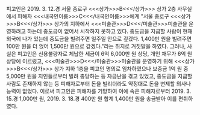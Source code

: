 피고인은 2019. 3. 12.경 서울 종로구 <<<상가>>>B<<</상가>>> 상가 2층 사무실에서 피해자 <<<내국인이름>>>C<<</내국인이름>>>에게 "서울 종로구 <<<상가>>>B<<</상가>>> 상가의 지하에서 <<<미술관>>>D<<</미술관>>>미술관을 운영하려고 하는데 중도금이 없어서 시작하지 못하고 있다. 중도금을 지급할 사람이 현재 외국에 나가 있는데 중도금을 빌려주면 일주일 안으로 갚겠다. 1,400만 원을 빌려주면 100만 원을 더 얹어 1,500만 원으로 갚겠다."라는 취지로 거짓말을 하였다. 그러나, 사실은 피고인은 신용불량자로 체납한 세금이 6억 6,000만 원 상당, 개인 채무가 6억 원 상당에 이르렀고, <<<미술관>>>D<<</미술관>>>미술관을 운영하기 위해 <<<상가>>>B<<</상가>>> 상가 지하 1층을 피고인 명의로 임차하였으나 보증금 1억 원 중 5,000만 원을 지인들로부터 빌려 충당하는 등 자금난을 겪고 있었고, 중도금을 지급할 사람도 존재하지 않는 등 피해자로부터 돈을 빌리더라도 약정대로 돈을 변제할 의사나 능력이 없었다.
이로써 피고인은 피해자를 기망하여 이에 속은 피해자로부터 2019. 3. 15.경 1,000만 원, 2019. 3. 18.경 400만 원 합계 1,400만 원을 송금받아 이를 편취하였다.